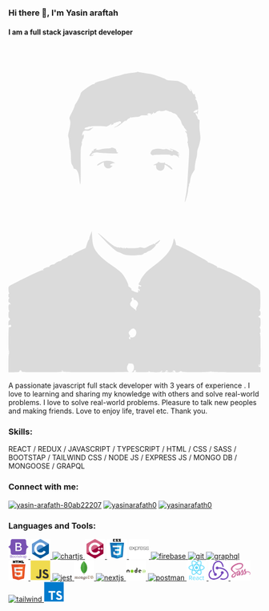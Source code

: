 ### Hi there 👋, I'm Yasin araftah
#### I am a full stack javascript  developer
<br/>
<svg version="1.0" xmlns="http://www.w3.org/2000/svg"
 width="449.000000pt" height="567.000000pt" viewBox="0 0 449.000000 567.000000"
 preserveAspectRatio="xMidYMid meet">
<g transform="translate(0.000000,567.000000) scale(0.100000,-0.100000)"
fill="#dbdbdb" stroke="none">
<path d="M2298 5344 c-4 -3 -51 -10 -105 -14 -54 -5 -125 -18 -158 -30 -33
-11 -86 -25 -118 -30 -32 -5 -87 -22 -122 -39 -36 -16 -86 -33 -112 -37 -63
-9 -155 -43 -148 -55 4 -5 -1 -9 -10 -9 -24 0 -71 -27 -157 -89 -60 -43 -79
-62 -83 -86 -7 -34 -58 -137 -87 -174 -10 -13 -18 -31 -18 -40 0 -9 -22 -61
-50 -115 -48 -94 -49 -99 -36 -131 16 -37 10 -102 -19 -215 -13 -52 -15 -72
-6 -97 7 -17 11 -46 11 -65 -1 -43 16 -153 25 -168 4 -6 8 -60 9 -118 1 -91 4
-113 24 -145 12 -21 22 -45 22 -53 0 -8 9 -14 19 -14 39 0 69 -59 81 -156 23
-198 29 -152 27 196 -1 271 1 350 12 369 7 13 10 36 7 52 -3 17 -1 29 5 29 6
0 7 5 4 11 -4 5 0 18 9 28 15 17 21 39 18 75 -2 20 -2 20 -17 0 -15 -18 -16
-17 -9 16 9 51 26 64 82 61 43 -2 52 2 87 35 29 26 33 32 13 20 -16 -9 -28
-14 -28 -10 0 4 -7 1 -16 -6 -18 -15 -61 -22 -87 -14 -14 5 -16 9 -6 20 6 8
14 13 16 10 3 -2 20 2 39 10 19 8 34 11 34 8 0 -4 6 -2 13 3 12 10 250 8 267
-2 10 -6 59 14 78 32 7 7 19 13 25 13 7 0 6 -4 -3 -10 -19 -13 -8 -13 25 0 17
6 24 14 19 22 -4 7 -4 10 1 6 4 -4 21 0 37 8 16 8 34 12 40 8 6 -4 8 -3 5 3
-3 5 6 10 22 10 20 0 27 -5 26 -18 -1 -10 -5 -22 -10 -26 -4 -5 -5 -1 0 7 4 8
-5 3 -21 -11 -16 -15 -44 -34 -61 -43 -44 -22 -42 -29 3 -10 45 19 86 47 138
94 29 26 37 30 33 15 -5 -13 3 -8 23 15 17 19 30 30 30 25 0 -4 12 2 27 16 14
13 23 18 18 10 -6 -10 -2 -11 16 -5 13 4 47 8 75 9 33 0 59 6 70 16 14 13 34
16 82 13 37 -2 62 1 62 7 0 6 -4 7 -10 4 -5 -3 -10 -2 -10 2 0 5 9 14 20 21
11 7 20 8 20 2 0 -5 7 -7 15 -4 10 4 15 0 15 -12 1 -18 1 -18 11 -1 6 9 15 14
21 11 6 -4 8 -2 4 4 -3 6 -2 13 4 17 5 3 10 1 10 -4 0 -17 21 -13 39 7 17 20
68 34 76 22 5 -8 74 2 91 13 6 3 29 -3 52 -13 23 -11 42 -17 42 -14 0 3 10 -2
22 -10 12 -9 29 -16 36 -16 15 0 59 -31 58 -42 -1 -3 8 -17 20 -30 32 -36 53
-74 58 -105 3 -15 18 -39 33 -52 15 -13 21 -20 13 -15 -9 4 -7 -2 5 -17 44
-51 47 -57 34 -65 -8 -4 -9 -3 -5 4 4 8 2 10 -8 6 -12 -5 -11 -9 5 -25 18 -18
23 -33 20 -53 -1 -5 1 -16 5 -25 11 -27 13 -91 2 -91 -6 0 -5 -6 2 -15 7 -8
10 -15 7 -15 -3 0 2 -28 10 -62 16 -66 16 -38 -17 -593 -6 -93 -19 -213 -30
-265 -22 -109 -25 -153 -6 -95 27 82 44 151 45 188 1 20 6 49 11 63 6 14 8 29
5 34 -3 5 -1 11 4 15 6 3 13 27 16 53 10 67 25 111 58 159 15 24 27 49 25 55
-4 24 13 143 28 186 8 23 14 65 14 93 0 27 6 62 13 77 8 15 22 63 32 106 16
69 17 91 7 170 -12 95 -13 121 -9 198 1 25 0 45 -4 42 -9 -5 -40 31 -33 39 3
3 -4 19 -16 35 -13 18 -19 35 -15 43 6 9 11 7 22 -6 9 -14 13 -15 13 -4 0 8 3
24 6 37 4 13 2 22 -5 22 -7 0 -10 -4 -6 -9 3 -5 1 -12 -5 -16 -18 -11 -59 -15
-64 -7 -8 13 51 53 68 46 13 -5 16 2 15 37 0 50 -31 153 -42 143 -4 -4 -7 0
-7 10 0 11 4 14 12 10 6 -4 4 3 -5 17 -9 13 -17 35 -17 49 0 18 -3 21 -9 11
-7 -10 -12 -8 -25 10 -9 13 -16 29 -16 35 0 7 -9 22 -21 35 l-21 24 16 -27 c9
-16 12 -28 7 -28 -13 0 -75 80 -67 87 10 10 -127 89 -169 98 -22 4 -74 8 -116
9 -58 1 -82 5 -96 19 -11 9 -23 17 -27 17 -3 0 -48 17 -99 37 -67 27 -125 41
-217 54 -69 9 -132 20 -141 23 -8 4 -18 4 -21 0z"/>
<path d="M1826 3993 c-4 -5 -35 -9 -69 -10 -34 0 -84 -7 -112 -15 -28 -8 -61
-11 -75 -7 -14 4 -19 7 -12 8 6 1 12 5 12 10 0 5 -13 4 -29 -2 -17 -6 -27 -16
-24 -24 3 -8 -3 -13 -17 -13 -11 0 -19 -4 -15 -9 3 -5 -1 -15 -8 -23 -8 -7
-19 -23 -26 -36 -11 -20 -10 -22 17 -22 16 0 36 7 43 17 13 15 12 15 -9 4 -28
-15 -35 -12 -19 9 18 24 82 40 120 30 17 -5 103 -11 190 -13 131 -4 157 -2
157 10 0 8 -4 11 -10 8 -5 -3 -11 -1 -11 4 -3 21 -4 26 -12 39 -5 6 -5 12 0
12 12 1 -58 30 -71 30 -7 0 -16 -3 -20 -7z"/>
<path d="M2589 3968 c-25 -6 -39 -18 -50 -41 -13 -29 -12 -34 4 -50 12 -12 25
-16 40 -11 29 10 318 11 304 2 -13 -8 -13 -8 21 -12 12 -2 22 1 22 6 0 5 10 7
23 5 32 -5 77 -29 77 -40 0 -6 3 -7 6 -4 4 4 1 13 -6 22 -10 12 -10 15 4 15
10 0 14 5 11 10 -4 6 -10 8 -15 5 -4 -3 -11 2 -14 11 -4 12 -2 15 9 10 33 -12
12 14 -33 42 -44 27 -149 57 -112 33 8 -6 23 -11 33 -11 21 0 22 -16 1 -24 -8
-3 -12 -2 -9 4 5 8 -3 13 -17 9 -2 0 -20 7 -41 16 -24 10 -43 12 -54 7 -9 -5
-31 -6 -52 -1 -46 11 -106 10 -152 -3z"/>
<path d="M1684 3752 c-64 -22 -130 -72 -95 -72 6 0 30 14 54 30 25 17 48 30
51 30 3 0 6 -13 6 -29 0 -71 83 -108 133 -58 l22 22 -22 3 c-13 2 -23 7 -23
12 0 15 58 38 82 34 14 -3 8 3 -16 16 -52 29 -128 34 -192 12z"/>
<path d="M2665 3738 c-4 -10 -22 -22 -41 -28 -40 -14 -54 -29 -19 -22 21 4 25
1 25 -21 0 -40 11 -58 44 -72 54 -23 105 12 106 73 0 30 1 31 23 20 12 -7 39
-28 60 -45 36 -32 57 -41 57 -25 0 13 -49 60 -70 67 -11 3 -20 11 -20 17 0 6
-3 8 -6 5 -11 -11 -45 13 -38 26 5 9 4 9 -5 1 -15 -14 -93 -6 -103 10 -4 7 -9
4 -13 -6z"/>
<path d="M1463 2457 c-13 -33 -23 -67 -23 -78 0 -10 -4 -19 -8 -19 -5 0 -19
-34 -33 -75 l-24 -74 -60 -27 c-98 -43 -159 -76 -171 -92 -6 -8 -16 -12 -22
-8 -14 8 -72 -20 -72 -35 0 -6 -4 -7 -10 -4 -5 3 -10 2 -10 -3 0 -5 -13 -12
-30 -15 -16 -4 -38 -16 -47 -27 -10 -11 -25 -20 -34 -20 -21 0 -74 -27 -89
-45 -7 -8 -21 -15 -31 -15 -28 0 -69 -22 -69 -37 0 -8 -4 -11 -10 -8 -5 3 -32
-4 -59 -16 -38 -16 -48 -25 -43 -37 5 -15 4 -16 -13 -2 -15 12 -17 12 -10 1 6
-11 4 -13 -7 -8 -14 5 -489 -225 -566 -274 -19 -12 -22 -22 -21 -69 1 -30 7
-58 13 -62 8 -5 7 -8 -1 -8 -8 0 -13 -14 -13 -35 0 -21 5 -35 12 -35 9 0 9 -3
0 -12 -17 -17 -16 -78 2 -78 14 0 30 -29 21 -38 -3 -3 -5 0 -5 6 0 6 -7 9 -15
6 -18 -7 -19 -100 -1 -123 8 -11 8 -13 0 -8 -8 5 -12 -11 -13 -53 0 -45 3 -62
14 -66 19 -8 19 -33 0 -40 -10 -4 -15 -20 -15 -51 0 -39 2 -44 15 -33 16 14
35 5 35 -16 0 -19 -30 -30 -40 -15 -4 7 -8 -88 -9 -210 -1 -171 2 -224 11
-231 10 -6 9 -8 -2 -8 -13 0 -13 -1 0 -10 9 -6 10 -10 3 -10 -8 0 -12 -48 -13
-170 l-1 -170 100 0 c88 0 99 2 97 17 -1 12 6 18 19 18 13 0 20 -6 19 -17 -2
-17 21 -18 356 -17 299 0 361 3 371 15 7 9 8 14 1 14 -6 0 -13 -5 -15 -10 -3
-6 -4 -5 -3 2 4 20 31 15 28 -4 -2 -16 38 -17 590 -17 326 0 588 3 582 7 -33
22 -43 84 -19 118 8 12 12 23 10 26 -9 9 57 8 75 -2 40 -21 31 -126 -12 -143
-7 -3 -1 -6 13 -6 19 -1 26 4 25 16 0 10 7 19 17 21 20 4 24 -24 5 -31 -7 -3
48 -5 122 -6 88 0 130 3 120 9 -9 6 -10 10 -3 10 6 0 15 -4 18 -10 3 -6 48
-10 100 -10 73 0 94 3 99 15 6 17 26 20 26 4 0 -5 -4 -7 -10 -4 -5 3 -10 1
-10 -4 0 -6 17 -11 39 -11 31 0 40 4 44 21 6 23 28 22 36 -2 4 -12 2 -12 -12
0 -10 7 -17 9 -17 3 0 -5 7 -13 16 -16 25 -10 124 -7 124 4 0 5 -8 6 -17 3
-16 -6 -16 -5 -5 10 15 18 42 12 42 -9 0 -10 12 -14 40 -14 22 0 40 5 40 10 0
6 9 10 20 10 11 0 20 -5 20 -10 0 -13 490 -12 507 2 7 6 14 5 17 -1 5 -7 158
-10 441 -11 l435 0 0 51 c0 40 -3 50 -14 46 -8 -3 -17 1 -20 10 -7 18 1 33 17
33 7 0 6 -4 -3 -10 -8 -5 -11 -12 -7 -17 21 -20 27 43 27 293 0 202 -3 273
-12 283 -7 8 -8 11 -2 8 14 -8 17 68 4 94 -7 13 -7 19 0 19 6 0 10 31 10 79 0
70 -2 79 -20 84 -26 7 -26 27 0 34 17 5 20 13 19 49 -2 23 -6 41 -11 38 -4 -3
-8 2 -8 10 0 9 4 16 9 16 5 0 8 76 7 173 -1 132 -4 171 -14 169 -6 -1 -11 3
-10 9 2 5 -16 21 -40 34 -24 13 -51 30 -60 38 -28 24 -171 107 -184 107 -7 0
-23 11 -35 24 -28 29 -387 198 -406 190 -8 -3 -18 -1 -22 5 -4 7 1 9 12 5 10
-3 -22 15 -70 41 -49 25 -93 43 -98 39 -5 -3 -8 0 -7 7 2 6 -27 28 -63 48 -36
20 -120 66 -185 103 -126 71 -309 159 -316 153 -2 -3 -5 6 -5 18 -2 28 -26 97
-34 97 -4 0 -9 -22 -13 -49 -4 -27 -23 -82 -43 -122 -45 -89 -152 -201 -295
-307 -53 -39 -114 -89 -135 -110 -46 -46 -113 -141 -113 -160 0 -7 -7 -20 -15
-28 -22 -22 -19 -54 4 -54 25 0 36 -16 16 -24 -8 -3 -15 -2 -15 3 0 4 -6 8
-12 8 -7 0 -14 -13 -15 -29 -2 -19 3 -28 12 -28 18 0 20 -26 3 -36 -8 -5 -9
-2 -5 9 3 10 2 17 -3 17 -9 0 -14 -22 -11 -42 2 -15 -34 -8 -84 16 -27 14 -44
25 -36 25 10 1 5 11 -14 31 -15 16 -31 27 -35 25 -4 -2 -6 6 -5 19 4 32 -62
156 -114 217 -24 28 -91 82 -149 121 -151 101 -236 173 -293 248 -63 84 -80
136 -88 273 l-6 112 -22 -58z m767 -1147 c0 -13 7 -20 19 -20 22 0 61 -44 61
-69 0 -9 -9 -31 -20 -49 -12 -20 -18 -42 -15 -53 4 -11 2 -19 -5 -19 -6 0 -8
5 -5 10 3 6 0 10 -9 10 -8 0 -16 4 -18 8 -1 4 -17 18 -34 30 -42 29 -48 65
-18 101 16 20 20 31 12 39 -13 13 -2 32 18 32 8 0 14 -9 14 -20z m24 -546 c51
-51 12 -149 -57 -144 -36 3 -40 1 -27 -15 10 -12 10 -15 -3 -15 -22 0 -29 28
-10 39 15 8 15 11 0 35 -24 36 -21 54 14 87 35 33 60 37 83 13z"/>
<path d="M1622 2444 c20 -22 70 -74 110 -116 80 -85 204 -188 227 -188 7 0 28
-9 45 -19 61 -38 142 -48 291 -36 17 1 44 3 61 3 16 1 40 11 52 23 12 11 26
18 31 15 4 -3 17 3 27 13 11 10 32 21 46 24 38 10 122 91 113 109 -5 7 -5 10
0 6 9 -9 75 55 75 72 0 7 -6 5 -15 -4 -9 -8 -29 -23 -45 -33 -17 -9 -30 -21
-30 -26 0 -5 -9 -5 -20 -2 -13 4 -20 2 -20 -6 0 -7 -3 -9 -6 -6 -4 4 -36 -10
-72 -30 -61 -34 -68 -36 -106 -25 -22 6 -44 8 -49 5 -22 -13 -206 -21 -225 -9
-7 4 -19 3 -26 -4 -11 -8 -15 -8 -19 2 -4 10 -8 10 -16 -2 -8 -11 -11 -12 -11
-2 0 7 -5 10 -10 7 -6 -4 -17 -1 -25 5 -12 10 -15 10 -15 -1 0 -10 -3 -10 -11
-2 -6 6 -17 9 -24 6 -8 -2 -24 1 -37 8 -13 7 -26 12 -30 11 -3 -1 -12 5 -18
13 -7 8 -17 15 -21 15 -5 0 -59 44 -120 97 -118 105 -167 140 -107 77z"/>
</g>
</svg>
<br/>

<p align="left">
A passionate javascript full stack developer with 3 years of experience . I love to learning and sharing my knowledge with others and solve real-world problems. I love to solve real-world problems. Pleasure to talk new peoples and making friends. Love to enjoy life, travel etc. Thank you.</p>
 
<h3 align="left">Skills: </h3>
<p align="left">
REACT / REDUX / JAVASCRIPT / TYPESCRIPT / HTML / CSS / SASS / BOOTSTAP / TAILWIND CSS / NODE JS / EXPRESS JS / MONGO DB / MONGOOSE / GRAPQL
</p>

<h3 align="left">Connect with me:</h3>
<p align="left">
<a href="https://linkedin.com/in/yasin-arafath-80ab22207" target="blank"><img align="center" src="https://raw.githubusercontent.com/rahuldkjain/github-profile-readme-generator/master/src/images/icons/Social/linked-in-alt.svg" alt="yasin-arafath-80ab22207" height="30" width="40" /></a>
<a href="https://fb.com/yasinarafath0" target="blank"><img align="center" src="https://raw.githubusercontent.com/rahuldkjain/github-profile-readme-generator/master/src/images/icons/Social/facebook.svg" alt="yasinarafath0" height="30" width="40" /></a>
 <a href="https://join.skype.com/invite/yTkRuvgjOIxH" target="blank"><img align="center" src="https://raw.githubusercontent.com/rahuldkjain/github-profile-readme-generator/master/src/images/icons/Social/skype.svg" alt="yasinarafath0" height="30" width="40" /></a>
</p>

<h3 align="left">Languages and Tools:</h3>
<p align="left"> <a href="https://getbootstrap.com" target="_blank" rel="noreferrer"> <img src="https://raw.githubusercontent.com/devicons/devicon/master/icons/bootstrap/bootstrap-plain-wordmark.svg" alt="bootstrap" width="40" height="40"/> </a> <a href="https://www.cprogramming.com/" target="_blank" rel="noreferrer"> <img src="https://raw.githubusercontent.com/devicons/devicon/master/icons/c/c-original.svg" alt="c" width="40" height="40"/> </a> <a href="https://www.chartjs.org" target="_blank" rel="noreferrer"> <img src="https://www.chartjs.org/media/logo-title.svg" alt="chartjs" width="40" height="40"/> </a> <a href="https://www.w3schools.com/cpp/" target="_blank" rel="noreferrer"> <img src="https://raw.githubusercontent.com/devicons/devicon/master/icons/cplusplus/cplusplus-original.svg" alt="cplusplus" width="40" height="40"/> </a> <a href="https://www.w3schools.com/css/" target="_blank" rel="noreferrer"> <img src="https://raw.githubusercontent.com/devicons/devicon/master/icons/css3/css3-original-wordmark.svg" alt="css3" width="40" height="40"/> </a> <a href="https://expressjs.com" target="_blank" rel="noreferrer"> <img src="https://raw.githubusercontent.com/devicons/devicon/master/icons/express/express-original-wordmark.svg" alt="express" width="40" height="40"/> </a> <a href="https://firebase.google.com/" target="_blank" rel="noreferrer"> <img src="https://www.vectorlogo.zone/logos/firebase/firebase-icon.svg" alt="firebase" width="40" height="40"/> </a> <a href="https://git-scm.com/" target="_blank" rel="noreferrer"> <img src="https://www.vectorlogo.zone/logos/git-scm/git-scm-icon.svg" alt="git" width="40" height="40"/> </a> <a href="https://graphql.org" target="_blank" rel="noreferrer"> <img src="https://www.vectorlogo.zone/logos/graphql/graphql-icon.svg" alt="graphql" width="40" height="40"/> </a> <a href="https://www.w3.org/html/" target="_blank" rel="noreferrer"> <img src="https://raw.githubusercontent.com/devicons/devicon/master/icons/html5/html5-original-wordmark.svg" alt="html5" width="40" height="40"/> </a> <a href="https://developer.mozilla.org/en-US/docs/Web/JavaScript" target="_blank" rel="noreferrer"> <img src="https://raw.githubusercontent.com/devicons/devicon/master/icons/javascript/javascript-original.svg" alt="javascript" width="40" height="40"/> </a> <a href="https://jestjs.io" target="_blank" rel="noreferrer"> <img src="https://www.vectorlogo.zone/logos/jestjsio/jestjsio-icon.svg" alt="jest" width="40" height="40"/> </a> <a href="https://www.mongodb.com/" target="_blank" rel="noreferrer"> <img src="https://raw.githubusercontent.com/devicons/devicon/master/icons/mongodb/mongodb-original-wordmark.svg" alt="mongodb" width="40" height="40"/> </a> <a href="https://nextjs.org/" target="_blank" rel="noreferrer"> <img src="https://cdn.worldvectorlogo.com/logos/nextjs-2.svg" alt="nextjs" width="40" height="40"/> </a> <a href="https://nodejs.org" target="_blank" rel="noreferrer"> <img src="https://raw.githubusercontent.com/devicons/devicon/master/icons/nodejs/nodejs-original-wordmark.svg" alt="nodejs" width="40" height="40"/> </a> <a href="https://postman.com" target="_blank" rel="noreferrer"> <img src="https://www.vectorlogo.zone/logos/getpostman/getpostman-icon.svg" alt="postman" width="40" height="40"/> </a> <a href="https://reactjs.org/" target="_blank" rel="noreferrer"> <img src="https://raw.githubusercontent.com/devicons/devicon/master/icons/react/react-original-wordmark.svg" alt="react" width="40" height="40"/> </a> <a href="https://redux.js.org" target="_blank" rel="noreferrer"> <img src="https://raw.githubusercontent.com/devicons/devicon/master/icons/redux/redux-original.svg" alt="redux" width="40" height="40"/> </a> <a href="https://sass-lang.com" target="_blank" rel="noreferrer"> <img src="https://raw.githubusercontent.com/devicons/devicon/master/icons/sass/sass-original.svg" alt="sass" width="40" height="40"/> </a> <a href="https://tailwindcss.com/" target="_blank" rel="noreferrer"> <img src="https://www.vectorlogo.zone/logos/tailwindcss/tailwindcss-icon.svg" alt="tailwind" width="40" height="40"/> </a> <a href="https://www.typescriptlang.org/" target="_blank" rel="noreferrer"> <img src="https://raw.githubusercontent.com/devicons/devicon/master/icons/typescript/typescript-original.svg" alt="typescript" width="40" height="40"/> </a> </p>





